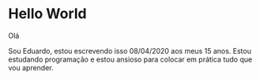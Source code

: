 # Hello World

Olá

Sou Eduardo, estou escrevendo isso 08/04/2020 aos meus 15 anos. Estou estudando programação e estou ansioso para
colocar em prática tudo que vou aprender.
